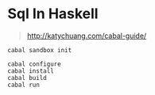 # Sql In Haskell

> http://katychuang.com/cabal-guide/

```
cabal sandbox init

cabal configure
cabal install
cabal build
cabal run
```

